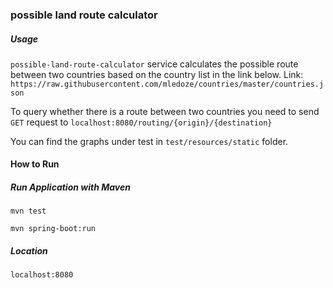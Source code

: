 ### **possible land route calculator**

##### **Usage**
`possible-land-route-calculator` service calculates the possible route between two countries based on the country list in the link below.
Link: `https://raw.githubusercontent.com/mledoze/countries/master/countries.json`

To query whether there is a route between two countries you need to send `GET` request to `localhost:8080/routing/{origin}/{destination}`

You can find the graphs under test in `test/resources/static` folder.

#### **How to Run**

##### **Run Application with Maven**
`mvn test`

`mvn spring-boot:run`

##### **Location**
`localhost:8080`

